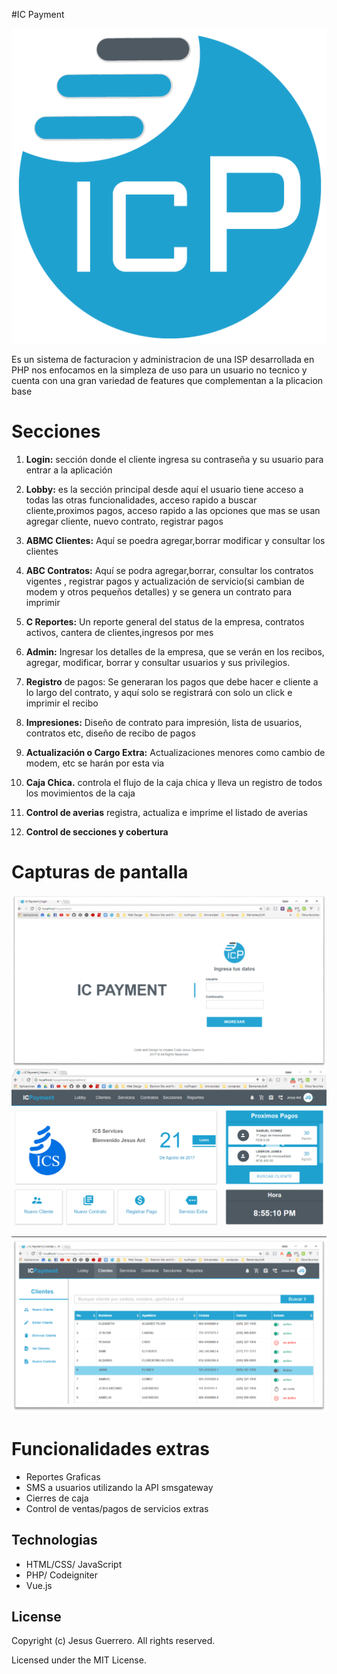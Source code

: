 #IC Payment

![ICNOTE](./assets/img/ic_payment.png)

Es un sistema de facturacion y administracion de una ISP desarrollada en PHP nos enfocamos en la simpleza de uso para un usuario no tecnico y cuenta con una gran variedad de features que complementan a la plicacion base

# Secciones

1. **Login:** sección donde el cliente ingresa su contraseña y su usuario para entrar a la aplicación

2. **Lobby:** es la sección principal desde aquí el usuario tiene acceso a todas las otras funcionalidades, acceso rapido a buscar cliente,proximos pagos, acceso rapido a las opciones que mas se usan agregar cliente, nuevo contrato, registrar pagos

3. **ABMC Clientes:**  Aquí se poedra agregar,borrar modificar y consultar los clientes

4. **ABC Contratos:**  Aquí se podra agregar,borrar, consultar los contratos vigentes , registrar pagos y actualización de servicio(si cambian de modem y otros pequeños detalles) y se genera un contrato para imprimir

5. **C Reportes:** Un reporte general del status de la empresa, contratos activos, cantera de clientes,ingresos por mes

6. **Admin:** Ingresar los detalles de la empresa, que se verán en los recibos, agregar, modificar, borrar y consultar usuarios y sus privilegios.

7. **Registro** de pagos: Se generaran los pagos que debe hacer e cliente a lo largo del contrato, y aquí solo se registrará con solo un click e imprimir el recibo

8. **Impresiones:** Diseño de contrato para impresión, lista de usuarios, contratos etc, diseño de recibo de pagos

9. **Actualización o Cargo Extra:** Actualizaciones menores como cambio de modem, etc se harán por esta via

10. **Caja Chica.** controla el flujo de la caja chica y lleva un registro de todos los movimientos de la caja

11. **Control de averias** registra, actualiza e imprime el listado de averias

12. **Control de secciones y cobertura**

# Capturas de pantalla

![Login](./assets/img/login.png)
![Login](./assets/img/home.png)
![Login](./assets/img/clientes.png)


# Funcionalidades extras

- Reportes Graficas
- SMS a usuarios utilizando la API smsgateway
- Cierres de caja
- Control de ventas/pagos de servicios extras

## Technologias

* HTML/CSS/ JavaScript
* PHP/ Codeigniter
* Vue.js

## License

Copyright (c) Jesus Guerrero. All rights reserved.

Licensed under the MIT License.